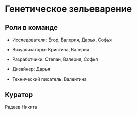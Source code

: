 # Генетическое зельеварение

## Роли в команде

- Исследователи: Егор, Валерия, Дарья, Софья

- Визуализаторы: Кристина, Валерия

- Разработчики: Степан, Валерия, Софья

- Дизайнер: Дарья

- Технический писатель: Валентина


## Куратор

Радеев Никита 

